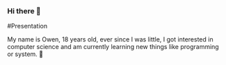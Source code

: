 ### Hi there 👋

#Presentation

My name is Owen, 18 years old, ever since I was little, I got interested in computer science and am currently learning new things like programming or system. 🙂 


